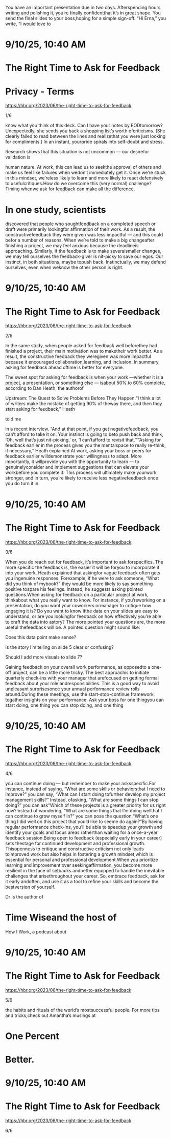 You have an important presentation due in two days. Afterspending hours writing and polishing it, you’re finally confidentthat it’s in great shape. You send the final slides to your boss,hoping for a simple sign-off. “Hi Erna,” you write, “I would love to

# 9/10/25, 10:40 AM

# The Right Time to Ask for Feedback

# Privacy - Terms

https://hbr.org/2023/06/the-right-time-to-ask-for-feedback

1/6

know what you think of this deck. Can I have your notes by EODtomorrow?Unexpectedly, she sends you back a shopping list’s worth ofcriticisms. (She clearly failed to read between the lines and realizethat you were just looking for compliments.) In an instant, yourpride spirals into self-doubt and stress.

Research shows that this situation is not uncommon — our desirefor validation is

human nature. At work, this can lead us to seekthe approval of others and make us feel like failures when wedon’t immediately get it. Once we’re stuck in this mindset, we’reless likely to learn and more likely to react defensively to usefulcritiques.How do we overcome this (very normal) challenge? Timing whenwe ask for feedback can make all the difference.

# In one study, scientists

discovered that people who soughtfeedback on a completed speech or draft were primarily lookingfor affirmation of their work. As a result, the constructivefeedback they were given was less impactful — and this could befor a number of reasons. When we’re told to make a big changeafter finishing a project, we may feel anxious because the deadlineis approaching. Similarly, if the feedback is to make severalsmaller changes, we may tell ourselves the feedback-giver is nit-picky to save our egos. Our instinct, in both situations, maybe topush back. Instinctually, we may defend ourselves, even when weknow the other person is right.

# 9/10/25, 10:40 AM

# The Right Time to Ask for Feedback

https://hbr.org/2023/06/the-right-time-to-ask-for-feedback

2/6

In the same study, when people asked for feedback well beforethey had finished a project, their main motivation was to maketheir work better. As a result, the constructive feedback they weregiven was more impactful because it encouraged collaboration,learning, and inclusion. In summary, asking for feedback ahead oftime is better for everyone.

The sweet spot for asking for feedback is when your work —whether it is a project, a presentation, or something else — isabout 50% to 60% complete, according to Dan Heath, the authorof

Upstream: The Quest to Solve Problems Before They Happen.“I think a lot of writers make the mistake of getting 90% of theway there, and then they start asking for feedback,” Heath

told me

in a recent interview. “And at that point, if you get negativefeedback, you can’t afford to take it on. Your instinct is going to beto push back and think, ‘Oh, well that’s just nit-picking,’ or, ‘I can’tafford to revisit that.’”“Asking for feedback earlier in the process gives you the mentalspace to really re-think, if necessary,” Heath explained.At work, asking your boss or peers for feedback earlier willdemonstrate your willingness to adapt. More importantly, it willprovide you with the opportunity to learn — to genuinelyconsider and implement suggestions that can elevate your workbefore you complete it. This process will ultimately make yourwork stronger, and in turn, you’re likely to receive less negativefeedback once you do turn it in.

# 9/10/25, 10:40 AM

# The Right Time to Ask for Feedback

https://hbr.org/2023/06/the-right-time-to-ask-for-feedback

3/6

When you do reach out for feedback, it’s important to ask forspecifics. The more specific the feedback is, the easier it will be foryou to incorporate it into your work. Heath explained that askingfor vague feedback often gets you ingenuine responses. Forexample, if he were to ask someone, “What did you think of mybook?” they would be more likely to say something positive tospare his feelings. Instead, he suggests asking pointed questions.When asking for feedback on a particular project at work, thinkabout what you really want to know. For instance, if you’reworking on a presentation, do you want your coworkers ormanager to critique how engaging it is? Do you want to know ifthe data on your slides are easy to understand, or are you lookingfor feedback on how effectively you’re able to craft the data into astory? The more pointed your questions are, the more useful thefeedback will be. A pointed question might sound like:

Does this data point make sense?

Is the story I’m telling on slide 5 clear or confusing?

Should I add more visuals to slide 7?

Gaining feedback on your overall work performance, as opposedto a one-off project, can be a little more tricky. The best approachis to initiate quarterly check-ins with your manager that arefocused on getting formal feedback about your role andresponsibilities. This is a good way to avoid unpleasant surprisesonce your annual performance review rolls around.During these meetings, use the start-stop-continue framework togather insights on your performance. Ask your boss for one thingyou can start doing, one thing you can stop doing, and one thing

# 9/10/25, 10:40 AM

# The Right Time to Ask for Feedback

https://hbr.org/2023/06/the-right-time-to-ask-for-feedback

4/6

you can continue doing — but remember to make your asksspecific.For instance, instead of saying, “What are some skills or behaviorsthat I need to improve?” you can say, “What can I start doing tofurther develop my project management skills?” Instead, ofasking, “What are some things I can stop doing?” you can ask“Which of these projects is a greater priority for us right now?Instead of wondering, “What are some things that I’m doing wellthat I can continue to grow myself in?” you can pose the question,“What’s one thing I did well on this project that you’d like to seeme do again?”By having regular performance check-ins, you’ll be able to speedup your growth and identify your goals and focus areas ratherthan waiting for a once-a-year feedback session.Being open to feedback (especially early in your career) sets thestage for continued development and professional growth. Thisopenness to critique and constructive criticism not only leads toimproved work but also helps in fostering a growth mindset,which is essential for personal and professional development.When you prioritize learning and improvement over seekingaffirmation, you become more resilient in the face of setbacks andbetter equipped to handle the inevitable challenges that arisethroughout your career. So, embrace feedback, ask for it early andoften, and use it as a tool to refine your skills and become the bestversion of yourself.

Dr is the author of

# Time Wiseand the host of

How I Work, a podcast about

# 9/10/25, 10:40 AM

# The Right Time to Ask for Feedback

https://hbr.org/2023/06/the-right-time-to-ask-for-feedback

5/6

the habits and rituals of the world’s mostsuccessful people. For more tips and tricks,check out Amantha’s musings at

# One Percent

# Better.

# 9/10/25, 10:40 AM

# The Right Time to Ask for Feedback

https://hbr.org/2023/06/the-right-time-to-ask-for-feedback

6/6